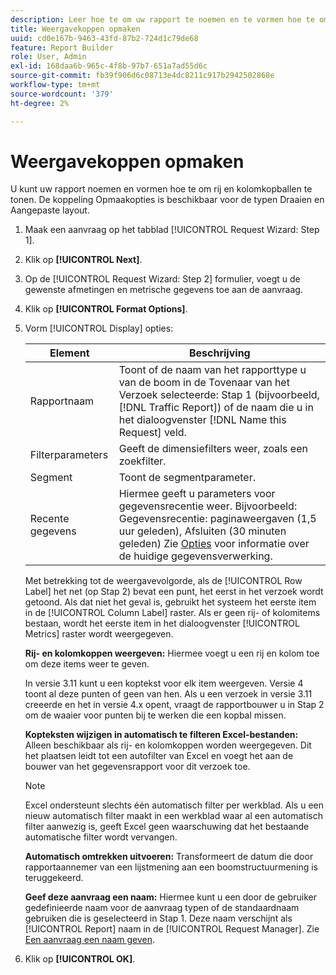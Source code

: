 ```yaml
---
description: Leer hoe te om uw rapport te noemen en te vormen hoe te om rij en kolomkopballen te tonen.
title: Weergavekoppen opmaken
uuid: cd0e167b-9463-43fd-87b2-724d1c79de68
feature: Report Builder
role: User, Admin
exl-id: 168daa6b-965c-4f8b-97b7-651a7ad55d6c
source-git-commit: fb39f906d6c08713e4dc8211c917b2942502868e
workflow-type: tm+mt
source-wordcount: '379'
ht-degree: 2%

---
```


# Weergavekoppen opmaken

U kunt uw rapport noemen en vormen hoe te om rij en kolomkopballen te tonen. De koppeling Opmaakopties is beschikbaar voor de typen Draaien en Aangepaste layout.

1. Maak een aanvraag op het tabblad [!UICONTROL Request Wizard: Step 1].
1. Klik op **[!UICONTROL Next]**.
1. Op de [!UICONTROL Request Wizard: Step 2] formulier, voegt u de gewenste afmetingen en metrische gegevens toe aan de aanvraag.
1. Klik op **[!UICONTROL Format Options]**.
1. Vorm [!UICONTROL Display] opties:

   | Element | Beschrijving |
   |--- |--- |
   | Rapportnaam | Toont of de naam van het rapporttype u van de boom in de Tovenaar van het Verzoek selecteerde: Stap 1 (bijvoorbeeld, [!DNL Traffic Report]) of de naam die u in het dialoogvenster [!DNL Name this Request] veld. |
   | Filterparameters | Geeft de dimensiefilters weer, zoals een zoekfilter. |
   | Segment | Toont de segmentparameter. |
   | Recente gegevens | Hiermee geeft u parameters voor gegevensrecentie weer. Bijvoorbeeld: Gegevensrecentie: paginaweergaven (1,5 uur geleden), Afsluiten (30 minuten geleden) Zie [Opties](/help/analyze/report-builder/options.md) voor informatie over de huidige gegevensverwerking. |

   Met betrekking tot de weergavevolgorde, als de [!UICONTROL Row Label] het net (op Stap 2) bevat een punt, het eerst in het verzoek wordt getoond. Als dat niet het geval is, gebruikt het systeem het eerste item in de [!UICONTROL Column Label] raster. Als er geen rij- of kolomitems bestaan, wordt het eerste item in het dialoogvenster [!UICONTROL Metrics] raster wordt weergegeven.

   **Rij- en kolomkoppen weergeven:** Hiermee voegt u een rij en kolom toe om deze items weer te geven.

   In versie 3.11 kunt u een koptekst voor elk item weergeven. Versie 4 toont al deze punten of geen van hen. Als u een verzoek in versie 3.11 creeerde en het in versie 4.x opent, vraagt de rapportbouwer u in Stap 2 om de waaier voor punten bij te werken die een kopbal missen.

   **Kopteksten wijzigen in automatisch te filteren Excel-bestanden:** Alleen beschikbaar als rij- en kolomkoppen worden weergegeven. Dit het plaatsen leidt tot een autofilter van Excel en voegt het aan de bouwer van het gegevensrapport voor dit verzoek toe.

   >[!NOTE]
   >
   >Excel ondersteunt slechts één automatisch filter per werkblad. Als u een nieuw automatisch filter maakt in een werkblad waar al een automatisch filter aanwezig is, geeft Excel geen waarschuwing dat het bestaande automatische filter wordt vervangen.

   **Automatisch omtrekken uitvoeren:** Transformeert de datum die door rapportaannemer van een lijstmening aan een boomstructuurmening is teruggekeerd.

   **Geef deze aanvraag een naam:** Hiermee kunt u een door de gebruiker gedefinieerde naam voor de aanvraag typen of de standaardnaam gebruiken die is geselecteerd in Stap 1. Deze naam verschijnt als [!UICONTROL Report] naam in de [!UICONTROL Request Manager]. Zie [Een aanvraag een naam geven](/help/analyze/report-builder/layout/name-a-request.md).

1. Klik op **[!UICONTROL OK]**.
